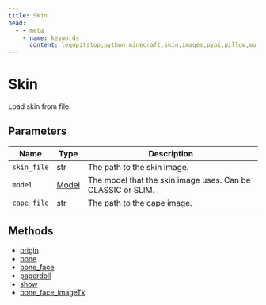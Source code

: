 ```yaml
---
title: Skin
head:
  - - meta
    - name: keywords
      content: legopitstop,python,minecraft,skin,images,pypi,pillow,mojang,pythonpackage
---
```


# Skin

Load skin from file

## Parameters

| Name        | Type                                 | Description                                                 |
| ----------- | ------------------------------------ | ----------------------------------------------------------- |
| `skin_file` | str                                  | The path to the skin image.                                 |
| `model`     | [Model](/mojangskin/constants#model) | The model that the skin image uses. Can be CLASSIC or SLIM. |
| `cape_file` | str                                  | The path to the cape image.                                 |

## Methods

- [origin](#origin)
- [bone](#bone)
- [bone_face](#bone_face)
- [paperdoll](#paperdoll)
- [show](#show)
- [bone_face_imageTk](#bone_face_imageTk)
